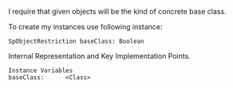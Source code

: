 I require that given objects will be the kind of concrete base class.

To create my instances use following instance: 

	SpObjectRestriction baseClass: Boolean
  
Internal Representation and Key Implementation Points.

    Instance Variables
	baseClass:		<Class>
